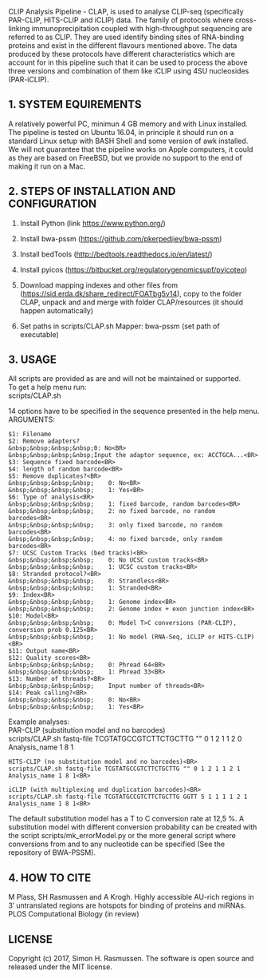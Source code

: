 CLIP Analysis Pipeline - CLAP, is used to analyse CLIP-seq (specifically PAR-CLIP, HITS-CLIP and iCLIP) data. The family of protocols where cross-linking immunoprecipitation coupled with high-throughput sequencing are referred to as CLIP. They are used identify binding sites of RNA-binding proteins and exist in the different flavours mentioned above. The data produced by these protocols have different characteristics which are account for in this pipeline such that it can be used to process the above three versions and combination of them like iCLIP using 4SU nucleosides (PAR-iCLIP).

## 1. SYSTEM EQUIREMENTS
A relatively powerful PC, minimun 4 GB memory and with Linux installed. The pipeline is tested on Ubuntu 16.04, in principle it should run on a standard Linux setup with BASH Shell and some version of awk installed. We will not guarantee that the
pipeline works on Apple computers, it could as they are based on FreeBSD, but we provide no support to the end of making it run on a Mac.

## 2. STEPS OF INSTALLATION AND CONFIGURATION
1. Install Python (link https://www.python.org/)

2. Install bwa-pssm (https://github.com/pkerpedjiev/bwa-pssm)

3. Install bedTools (http://bedtools.readthedocs.io/en/latest/)

4. Install pyicos (https://bitbucket.org/regulatorygenomicsupf/pyicoteo)

5. Download mapping indexes and other files from (https://sid.erda.dk/share_redirect/FOATbg5v14), copy to the folder CLAP, unpack and and merge with folder CLAP/resources (it should happen automatically)

6. Set paths in scripts/CLAP.sh 
Mapper: bwa-pssm (set path of executable) <BR>

## 3. USAGE
All scripts are provided as are and will not be maintained or supported.<BR>
To get a help menu run:<BR>
scripts/CLAP.sh<BR>

14 options have to be specified in the sequence presented in the help menu.<BR>
ARGUMENTS:<BR>

    $1: Filename
    $2: Remove adapters?
    &nbsp;&nbsp;&nbsp;&nbsp;0: No<BR>
    &nbsp;&nbsp;&nbsp;&nbsp;Input the adaptor sequence, ex: ACCTGCA...<BR>
    $3: Sequence fixed barcode<BR>
    $4: length of random barcode<BR>
    $5: Remove duplicates?<BR>
    &nbsp;&nbsp;&nbsp;&nbsp;    0: No<BR>
    &nbsp;&nbsp;&nbsp;&nbsp;    1: Yes<BR>
    $6: Type of analysis<BR>
    &nbsp;&nbsp;&nbsp;&nbsp;    1: fixed barcode, random barcodes<BR>
    &nbsp;&nbsp;&nbsp;&nbsp;    2: no fixed barcode, no random barcodes<BR>
    &nbsp;&nbsp;&nbsp;&nbsp;    3: only fixed barcode, no random barcodes<BR>
    &nbsp;&nbsp;&nbsp;&nbsp;    4: no fixed barcode, only random barcodes<BR>
    $7: UCSC Custom Tracks (bed tracks)<BR>
    &nbsp;&nbsp;&nbsp;&nbsp;    0: No UCSC custom tracks<BR>
    &nbsp;&nbsp;&nbsp;&nbsp;    1: UCSC custom tracks<BR>
    $8: Stranded protocol?<BR>
    &nbsp;&nbsp;&nbsp;&nbsp;    0: Strandless<BR>
    &nbsp;&nbsp;&nbsp;&nbsp;    1: Stranded<BR>
    $9: Index<BR>
    &nbsp;&nbsp;&nbsp;&nbsp;    1: Genome index<BR>
    &nbsp;&nbsp;&nbsp;&nbsp;    2: Genome index + exon junction index<BR>
    $10: Model<BR>
    &nbsp;&nbsp;&nbsp;&nbsp;    0: Model T>C conversions (PAR-CLIP), conversion prob 0.125<BR>
    &nbsp;&nbsp;&nbsp;&nbsp;    1: No model (RNA-Seq, iCLIP or HITS-CLIP)<BR>
    $11: Output name<BR>
    $12: Quality scores<BR>
    &nbsp;&nbsp;&nbsp;&nbsp;    0: Phread 64<BR>
    &nbsp;&nbsp;&nbsp;&nbsp;    1: Phread 33<BR>
    $13: Number of threads?<BR>
    &nbsp;&nbsp;&nbsp;&nbsp;    Input number of threads<BR>
    $14: Peak calling?<BR>
    &nbsp;&nbsp;&nbsp;&nbsp;    0: No<BR>
    &nbsp;&nbsp;&nbsp;&nbsp;    1: Yes<BR>

Example analyses:<BR>
    PAR-CLIP (substitution model and no barcodes)<BR>
    scripts/CLAP.sh fastq-file TCGTATGCCGTCTTCTGCTTG "" 0 1 2 1 1 2 0 Analysis_name 1 8 1<BR>

    HITS-CLIP (no substitution model and no barcodes)<BR>
    scripts/CLAP.sh fastq-file TCGTATGCCGTCTTCTGCTTG "" 0 1 2 1 1 2 1 Analysis_name 1 8 1<BR>

    iCLIP (with multiplexing and duplication barcodes)<BR>
    scripts/CLAP.sh fastq-file TCGTATGCCGTCTTCTGCTTG GGTT 5 1 1 1 1 2 1 Analysis_name 1 8 1<BR>

The default substitution model has a T to C conversion rate at 12,5 %. A substitution model with different conversion probability can be created with the script scripts/mk_errorModel.py or the more general script where conversions from and to any nucleotide can be specified (See the repository of BWA-PSSM). <BR>

## 4. HOW TO CITE<BR>
M Plass, SH Rasmussen and A Krogh. Highly accessible AU-rich regions in 3′ untranslated regions are hotspots for binding of proteins and miRNAs. PLOS Computational Biology (in review)<BR>

## LICENSE<BR>
Copyright (c) 2017, Simon H. Rasmussen. The software is open source and released under the MIT license.
